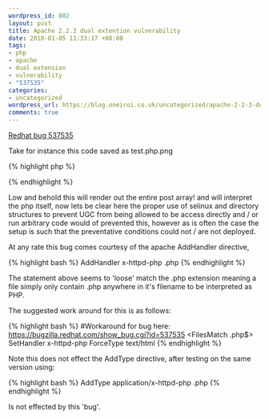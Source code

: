```yaml
--- 
wordpress_id: 802
layout: post
title: Apache 2.2.3 dual extention vulnerability
date: 2010-01-05 11:33:17 +00:00
tags: 
- php
- apache
- dual extension
- vulnerability
- "537535"
categories: 
- uncategorized
wordpress_url: https://blog.oneiroi.co.uk/uncategorized/apache-2-2-3-dual-extention-vulnerability
comments: true
---
```

<a href="https://bugzilla.redhat.com/show_bug.cgi?id=537535">Redhat bug 537535</a>

Take for instance this code saved as test.php.png

{% highlight php %}
<?PHP
print_r($_POST);
?>
{% endhighlight %}

Low and behold this will render out the entire post array! and will interpret the php itself, now lets be clear here the proper use of selinux and directory structures to prevent UGC from being allowed to be access directly and / or run arbitrary code would of prevented this, however as is often the case the setup is such that the preventative conditions could not / are not deployed.

At any rate this bug comes courtesy of the apache AddHandler directive, 

{% highlight bash %}
AddHandler x-httpd-php .php
{% endhighlight %}

The statement above seems to 'loose' match the .php extension meaning a file simply only contain .php anywhere in it's filename to be interpreted as PHP.

The suggested work around for this is as follows:

{% highlight bash %}
#Workaround for bug here: https://bugzilla.redhat.com/show_bug.cgi?id=537535
<FilesMatch \.php$>
SetHandler x-httpd-php
ForceType text/html
</FilesMatch>
{% endhighlight %}

Note this does not effect the AddType directive, after testing on the same version using:

{% highlight bash %}
AddType application/x-httpd-php .php
{% endhighlight %}

Is not effected by this 'bug'.




